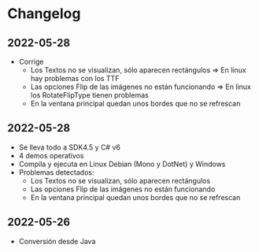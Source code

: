 # Changelog

## 2022-05-28
- Corrige
    - Los Textos no se visualizan, sólo aparecen rectángulos => En linux hay problemas con los TTF
    - Las opciones Flip de las imágenes no están funcionando => En linux los RotateFlipType tienen problemas
    - En la ventana principal quedan unos bordes que no se refrescan

## 2022-05-28
- Se lleva todo a SDK4.5 y C# v6
- 4 demos operativos
- Compila y ejecuta en Linux Debian (Mono y DotNet) y Windows
- Problemas detectados:
    - Los Textos no se visualizan, sólo aparecen rectángulos
    - Las opciones Flip de las imágenes no están funcionando
    - En la ventana principal quedan unos bordes que no se refrescan

## 2022-05-26
- Conversión desde Java
